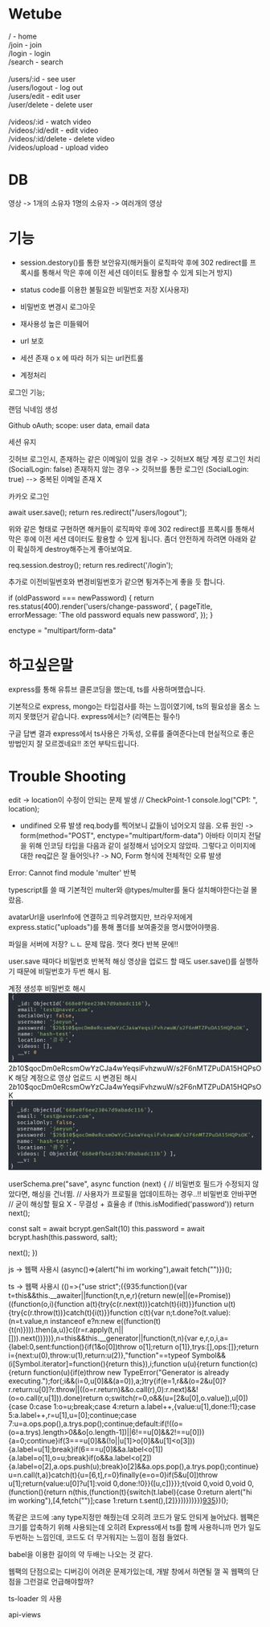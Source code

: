 # Wetube
/ - home
<br>
/join - join
<br>
/login - login
<br>
/search - search
<br>
<br>
/users/:id - see user
<br>
/users/logout - log out
<br>
/users/edit - edit user
<br>
/user/delete - delete user
<br>
<br>
/videos/:id - watch video
<br>
/videos/:id/edit - edit video
<br>
/videos/:id/delete - delete video
<br>
/videos/upload - upload video
<br>

# DB
영상 -> 1개의 소유자
1명의 소유자 -> 여러개의 영상

# 기능
- session.destory()를 통한 보안유지(해커들이 로직파악 후에 302 redirect를 프록시를 통해서 막은 후에 이전 세션 데이터도 활용할 수 있게 되는거 방지)

- status code를 이용한 불필요한 비밀번호 저장 X(사용자)

- 비밀번호 변경시 로그아웃

- 재사용성 높은 미들웨어

- url 보호
- 세션 존재 o x 에 따라 허가 되는 url컨트롤

- 계정처리

로그인 기능;

랜덤 닉네임 생성

Github oAuth;
scope: user data, email data

세션 유지

깃허브 로그인시, 존재하는 같은 이메일이 있을 경우 -> 깃허브X 해당 계정 로그인 처리 (SocialLogin: false)
존재하지 않는 경우 -> 깃허브를 통한 로그인 (SocialLogin: true)
--> 중복된 이메일 존재 X

카카오 로그인


await user.save();
return res.redirect("/users/logout");

위와 같은 형태로 구현하면 해커들이 로직파악 후에 302 redirect를 프록시를 통해서 막은 후에 이전 세션 데이터도 활용할 수 있게 됩니다. 좀더 안전하게 하려면 아래와 같이 확실하게 destroy해주는게 좋아보여요.

req.session.destroy();
return res.redirect('/login');

추가로 이전비밀번호와 변경비밀번호가 같으면 튕겨주는게 좋을 듯 합니다.

if (oldPassword === newPassword) {
return res.status(400).render('users/change-password', {
pageTitle,
errorMessage: 'The old password equals new password',
});
}

enctype = "multipart/form-data"

# 하고싶은말

express를 통해 유튜브 클론코딩을 했는데, ts를 사용하며했습니다.

기본적으로 express, mongo는 타입검사를 하는 느낌이였기에, ts의 필요성을
몸소 느끼지 못했던거 같습니다. express에서는? (리액튼는 필수!)

구글 답변 결과 express에서 ts사용은 가독성, 오류를 줄여준다는데
현실적으로 좋은 방법인지 잘 모르겠네요!! 조언 부탁드립니다.

# Trouble Shooting
edit -> location이 수정이 안되는 문제 발생
  // CheckPoint-1
  console.log("CP1: ", location);
  - undifined 오류 발생
  req.body를 찍어보니 값들이 넘어오지 않음.
오류 원인 ->   form(method="POST", enctype="multipart/form-data")
아바타 이미지 전달을 위해 인코딩 타입을 다음과 같이 설정해서 넘어오지 않았따.
그렇다고 이미지에 대한 req값은 잘 들어잇나? -> NO, Form 형식에 전체적인 오류 발생


Error: Cannot find module 'multer' 반복

typescript를 쓸 때 기본적인 multer와 @types/multer를 둘다 설치해야한다는걸 몰랐음.

avatarUrl을 userInfo에 연결하고 띄우려했지만, 브라우저에게 express.static("uploads")를 통해 폴더를 보여줄것을 명시했어야햇음.

파일을 서버에 저장? ㄴㄴ 문제 많음. 껏다 켯다 반복 문에!!

user.save 때마다 비밀번호 반복적 해싱
영상을 업로드 할 때도 user.save()를 실행하기 때문에 비밀번호가 두번 해시 됨.

계정 생성후 비밀번호 해시
![alt text](image.png)
$2b$10$qocDm0eRcsmOwYzCJa4wYeqsiFvhzwuW/s2F6nMTZPuDA15HQPsOK
해당 계정으로 영상 업로드 시 변경된 해시
$2b$10$qocDm0eRcsmOwYzCJa4wYeqsiFvhzwuW/s2F6nMTZPuDA15HQPsOK
![alt text](image-1.png)

userSchema.pre<IUser>("save", async function (next) {
  // 비밀번호 필드가 수정되지 않았다면, 해싱을 건너뜀.
  // 사용자가 프로필을 업데이트하는 경우..!! 비밀번호 안바꾸면
  // 굳이 해싱할 필요 X - 무결성 + 효율송
  if (!this.isModified('password')) return next();

  const salt = await bcrypt.genSalt(10)
  this.password = await bcrypt.hash(this.password, salt);

  next();
})

js -> 웹팩 사용시
(async()=>{alert("hi im working"),await fetch("")})();

ts -> 웹팩 사용시
(()=>{"use strict";({935:function(){var t=this&&this.__awaiter||function(t,n,e,r){return new(e||(e=Promise))((function(o,i){function a(t){try{c(r.next(t))}catch(t){i(t)}}function u(t){try{c(r.throw(t))}catch(t){i(t)}}function c(t){var n;t.done?o(t.value):(n=t.value,n instanceof e?n:new e((function(t){t(n)}))).then(a,u)}c((r=r.apply(t,n||[])).next())}))},n=this&&this.__generator||function(t,n){var e,r,o,i,a={label:0,sent:function(){if(1&o[0])throw o[1];return o[1]},trys:[],ops:[]};return i={next:u(0),throw:u(1),return:u(2)},"function"==typeof Symbol&&(i[Symbol.iterator]=function(){return this}),i;function u(u){return function(c){return function(u){if(e)throw new TypeError("Generator is already executing.");for(;i&&(i=0,u[0]&&(a=0)),a;)try{if(e=1,r&&(o=2&u[0]?r.return:u[0]?r.throw||((o=r.return)&&o.call(r),0):r.next)&&!(o=o.call(r,u[1])).done)return o;switch(r=0,o&&(u=[2&u[0],o.value]),u[0]){case 0:case 1:o=u;break;case 4:return a.label++,{value:u[1],done:!1};case 5:a.label++,r=u[1],u=[0];continue;case 7:u=a.ops.pop(),a.trys.pop();continue;default:if(!((o=(o=a.trys).length>0&&o[o.length-1])||6!==u[0]&&2!==u[0])){a=0;continue}if(3===u[0]&&(!o||u[1]>o[0]&&u[1]<o[3])){a.label=u[1];break}if(6===u[0]&&a.label<o[1]){a.label=o[1],o=u;break}if(o&&a.label<o[2]){a.label=o[2],a.ops.push(u);break}o[2]&&a.ops.pop(),a.trys.pop();continue}u=n.call(t,a)}catch(t){u=[6,t],r=0}finally{e=o=0}if(5&u[0])throw u[1];return{value:u[0]?u[1]:void 0,done:!0}}([u,c])}}};t(void 0,void 0,void 0,(function(){return n(this,(function(t){switch(t.label){case 0:return alert("hi im working"),[4,fetch("")];case 1:return t.sent(),[2]}}))}))}})[935]()})();

똑같은 코드에 :any type지정만 해줬는데 오히려 코드가 말도 안되게 늘어났다.
웹팩은 크기를 압축하기 위해 사용되는데 오히려 Express에서 ts를 함께 사용하니까 먼가 일도 두번하는 느낌인데, 코드도 더 무거워지는 느낌이 점점 들었다.

babel을 이용한 길이의 약 두배는 나오는 것 같다.

웹팩의 단점으로는 디버깅이 어려운 문제가있는데, 개발 창에서 하면될 껄 꼭 웹팩의 단점을 그런걸로 언급해야할까?

ts-loader 의 사용

api-views